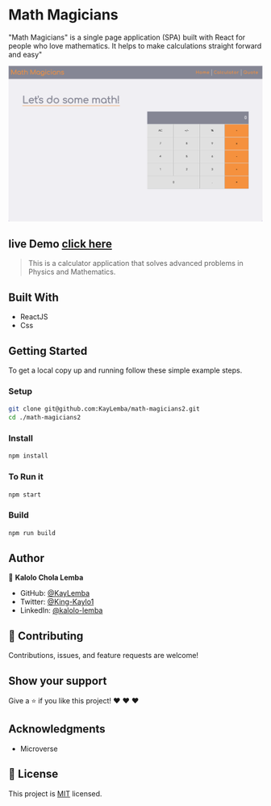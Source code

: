 # Math Magicians

"Math Magicians" is a single page application (SPA) built with React for people who love mathematics. It helps to make calculations straight forward and easy"

![screenshot](./images/fullsite.png)

## live Demo [click here](https:)



> This is a calculator application that solves advanced problems in Physics and Mathematics.


## Built With

- ReactJS
- Css


## Getting Started

To get a local copy up and running follow these simple example steps.

### Setup

```bash
git clone git@github.com:KayLemba/math-magicians2.git
cd ./math-magicians2
```

### Install

```bash
npm install
```

### To Run it

```bash
npm start
```

### Build

```bash
npm run build
```
## Author
👤 **Kalolo Chola Lemba**
- GitHub: [@KayLemba](https://github.com/KayLemba)
- Twitter: [@King-Kaylo1](https://twitter.com/King_Kaylo1) 
- LinkedIn: [@kalolo-lemba](https://www.linkedin.com/in/https://www.linkedin.com/in/kalolo-lemba-41a8339a/-41a8339a/)

## 🤝 Contributing

Contributions, issues, and feature requests are welcome!

## Show your support

Give a ⭐️ if you like this project! ❤️ ❤️ ❤️ 

## Acknowledgments

- Microverse

## 📝 License

This project is [MIT](./MIT.md) licensed.